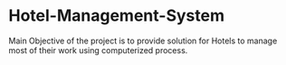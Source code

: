 # Hotel-Management-System
Main Objective of the project is to provide solution for Hotels to manage most of their work using computerized process.
